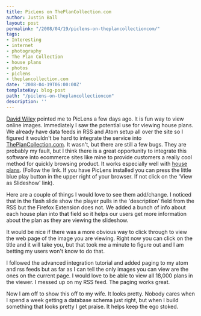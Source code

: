 ```yaml
---
title: PicLens on ThePlanCollection.com
author: Justin Ball
layout: post
permalink: "/2008/04/19/piclens-on-theplancollectioncom/"
tags:
- Interesting
- internet
- photography
- The Plan Collection
- house plans
- photos
- piclens
- theplancollection.com
date: '2008-04-19T06:00:00Z'
templateKey: blog-post
path: "/piclens-on-theplancollectioncom"
description: ''
---
```


[David Wiley][1] pointed me to PicLens a few days ago. It is fun way to view online images. Immediately I saw the potential use for viewing house plans. We already have data feeds in RSS and Atom setup all over the site so I figured it wouldn't be hard to integrate the service into [ThePlanCollection.com][2]. It wasn't, but there are still a few bugs. They are probably my fault, but I think there is a great opportunity to integrate this software into ecommerce sites like mine to provide customers a really cool method for quickly browsing product. It works especially well with [house plans][3]. (Follow the link. If you have PicLens installed you can press the little blue play button in the upper right of your browser. If not click on the 'View as Slideshow' link).

 [1]: http://www.opencontent.org
 [2]: http://www.theplancollection.com
 [3]: http://www.theplancollection.com/house-plans

Here are a couple of things I would love to see them add/change. I noticed that in the flash slide show the player pulls in the 'description' field from the RSS but the Firefox Extension does not. We added a bunch of info about each house plan into that field so it helps our users get more information about the plan as they are viewing the slideshow.

It would be nice if there was a more obvious way to click through to view the web page of the image you are viewing. Right now you can click on the title and it will take you, but that took me a minute to figure out and I am betting my users won't know to do that.

I followed the advanced integration tutorial and added paging to my atom and rss feeds but as far as I can tell the only images you can view are the ones on the current page. I would love to be able to view all 18,000 plans in the viewer. I messed up on my RSS feed. The paging works great.

Now I am off to show this off to my wife. It looks pretty. Nobody cares when I spend a week getting a database schema just right, but when I build something that looks pretty I get praise. It helps keep the ego stoked.
